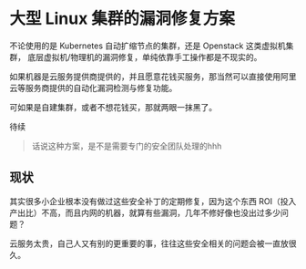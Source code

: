 # 大型 Linux 集群的漏洞修复方案

不论使用的是 Kubernetes 自动扩缩节点的集群，还是 Openstack 这类虚拟机集群，
底层虚拟机/物理机的漏洞修复，单纯依靠手工操作都是不现实的。

如果机器是云服务提供商提供的，并且愿意花钱买服务，那当然可以直接使用阿里云等服务商提供的自动化漏洞检测与修复功能。

可如果是自建集群，或者不想花钱买，那就两眼一抹黑了。

待续 

>话说这种方案，是不是需要专门的安全团队处理的hhh


## 现状

其实很多小企业根本没有做过这些安全补丁的定期修复，因为这个东西 ROI（投入产出比）不高，而且内网的机器，就算有些漏洞，几年不修好像也没出过多少问题？

云服务太贵，自己人又有别的更重要的事，往往这些安全相关的问题会被一直放很久。
